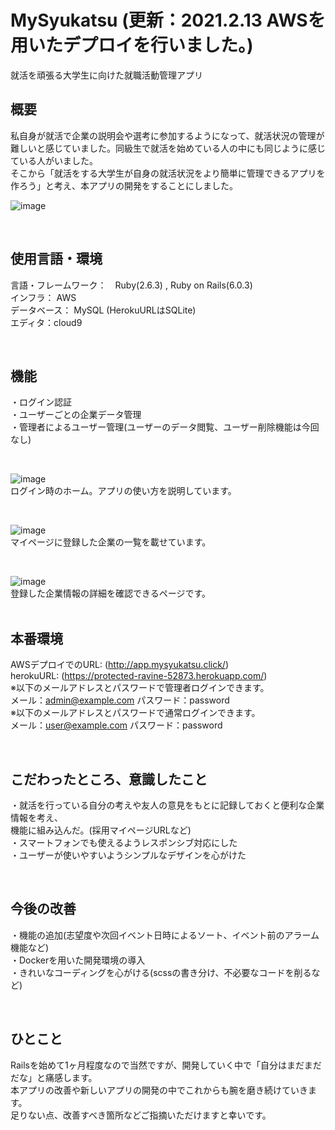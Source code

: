# MySyukatsu (更新：2021.2.13 AWSを用いたデプロイを行いました。)

就活を頑張る大学生に向けた就職活動管理アプリ  
  
## 概要  

私自身が就活で企業の説明会や選考に参加するようになって、就活状況の管理が難しいと感じていました。同級生で就活を始めている人の中にも同じように感じている人がいました。<br>
そこから「就活をする大学生が自身の就活状況をより簡単に管理できるアプリを作ろう」と考え、本アプリの開発をすることにしました。  

![image](https://user-images.githubusercontent.com/75352856/105961280-a5b52980-60c1-11eb-96a3-2427346402f0.png)

<br>  

## 使用言語・環境  

言語・フレームワーク：　Ruby(2.6.3) , Ruby on Rails(6.0.3)  
インフラ： AWS  
データベース： MySQL (HerokuURLはSQLite)  
エディタ：cloud9  

<br>  

## 機能  

・ログイン認証  
・ユーザーごとの企業データ管理  
・管理者によるユーザー管理(ユーザーのデータ閲覧、ユーザー削除機能は今回なし)  
  
<br>  

![image](https://user-images.githubusercontent.com/75352856/105962536-4fe18100-60c3-11eb-9d7f-010459788a60.png)  
ログイン時のホーム。アプリの使い方を説明しています。  

<br>  

![image](https://user-images.githubusercontent.com/75352856/105962887-ac44a080-60c3-11eb-9679-132fbbfa5f92.png)  
マイページに登録した企業の一覧を載せています。  

<br>  

![image](https://user-images.githubusercontent.com/75352856/105963359-4278c680-60c4-11eb-93ba-13f68d8c3fb1.png)  
登録した企業情報の詳細を確認できるページです。  
<br>  
  
## 本番環境  
AWSデプロイでのURL: (http://app.mysyukatsu.click/)  
herokuURL: (https://protected-ravine-52873.herokuapp.com/)  
※以下のメールアドレスとパスワードで管理者ログインできます。  
メール：admin@example.com パスワード：password  
※以下のメールアドレスとパスワードで通常ログインできます。  
メール：user@example.com パスワード：password  

<br>  
  
## こだわったところ、意識したこと  
・就活を行っている自分の考えや友人の意見をもとに記録しておくと便利な企業情報を考え、<br> 機能に組み込んだ。(採用マイページURLなど)  
・スマートフォンでも使えるようレスポンシブ対応にした  
・ユーザーが使いやすいようシンプルなデザインを心がけた  

<br>  

## 今後の改善  
・機能の追加(志望度や次回イベント日時によるソート、イベント前のアラーム機能など)   
・Dockerを用いた開発環境の導入  
・きれいなコーディングを心がける(scssの書き分け、不必要なコードを削るなど)  

<br>  

## ひとこと  
Railsを始めて1ヶ月程度なので当然ですが、開発していく中で「自分はまだまだだな」と痛感します。  
本アプリの改善や新しいアプリの開発の中でこれからも腕を磨き続けていきます。  
足りない点、改善すべき箇所などご指摘いただけますと幸いです。  
